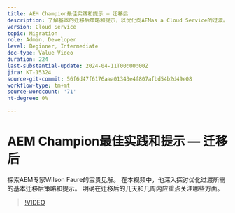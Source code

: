 ```yaml
---
title: AEM Champion最佳实践和提示 — 迁移后
description: 了解基本的迁移后策略和提示，以优化向AEMas a Cloud Service的过渡。
version: Cloud Service
topic: Migration
role: Admin, Developer
level: Beginner, Intermediate
doc-type: Value Video
duration: 224
last-substantial-update: 2024-04-11T00:00:00Z
jira: KT-15324
source-git-commit: 56f6d47f6176aaa01343e4f807afbd54b2d49e08
workflow-type: tm+mt
source-wordcount: '71'
ht-degree: 0%

---
```



# AEM Champion最佳实践和提示 — 迁移后

探索AEM专家Wilson Faure的宝贵见解。 在本视频中，他深入探讨优化过渡所需的基本迁移后策略和提示。 明确在迁移后的几天和几周内应重点关注哪些方面。

>[!VIDEO](https://video.tv.adobe.com/v/3428309/?learn=on)
